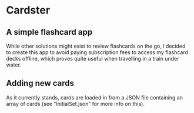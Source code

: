 #  Cardster
## A simple flashcard app

While other solutions might exist to review flashcards on the go, I decided to create this app to avoid paying subscription fees to access my flashcard decks offline, which proves quite useful when travelling in a train under water.

## Adding new cards

As it currently stands, cards are loaded in from a JSON file containing an array of cards (see "InitialSet.json" for more info on this).



